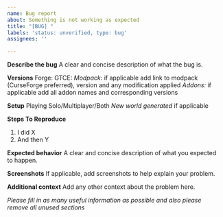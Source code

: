```yaml
---
name: Bug report
about: Something is not working as expected
title: "[BUG] "
labels: 'status: unverified, type: bug'
assignees: ''

---
```


**Describe the bug**
A clear and concise description of what the bug is.

**Versions**
Forge: 
GTCE: 
_Modpack:_ if applicable add link to modpack (CurseForge preferred), version and any modification applied
_Addons:_ if applicable add all addon names and corresponding versions

**Setup**
Playing Solo/Multiplayer/Both
_New world generated_ if applicable

**Steps To Reproduce**
1) I did X
2) And then Y

**Expected behavior**
A clear and concise description of what you expected to happen.

**Screenshots**
If applicable, add screenshots to help explain your problem.

**Additional context**
Add any other context about the problem here.

_Please fill in as many useful information as possible and also please remove all unused sections_
